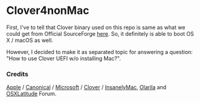 # Clover4nonMac
First, I've to tell that Clover binary used on this repo is same as what we could get from Official SourceForge [here](https://sourceforge.net/projects/cloverefiboot/files/Bootable_ISO/). So, it definitely is able to boot OS X / macOS as well.

However, I decided to make it as separated topic for answering a question: "How to use Clover UEFI w/o installing Mac?". 

### Credits
[Apple](https://www.apple.com) / [Canonical](https://www.ubuntu.com) / [Microsoft](https://www.microsoft.com/en-us/windows) / [Clover](https://sourceforge.net/projects/cloverefiboot) / [InsanelyMac](https://www.insanelymac.com/forum), [Olarila](http://olarila.com/forum) and [OSXLatitude](https://osxlatitude.com/forums) Forum.